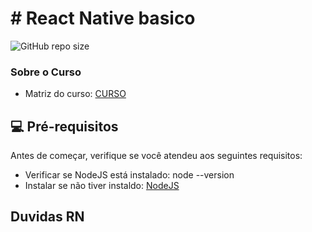 # # React Native basico

<!---Esses são exemplos. Veja https://shields.io para outras pessoas ou para personalizar este conjunto de escudos. Você pode querer incluir dependências, status do projeto e informações de licença aqui--->

![GitHub repo size](https://img.shields.io/github/repo-size/botaoap/react_native_basico_proway_2022)

### Sobre o Curso
- Matriz do curso: [CURSO](about.md)

## 💻 Pré-requisitos

Antes de começar, verifique se você atendeu aos seguintes requisitos:
<!---Estes são apenas requisitos de exemplo. Adicionar, duplicar ou remover conforme necessário--->
* Verificar se NodeJS está instalado: node --version
* Instalar se não tiver instaldo: [NodeJS](https://nodejs.org/en/download/) 

## Duvidas RN
